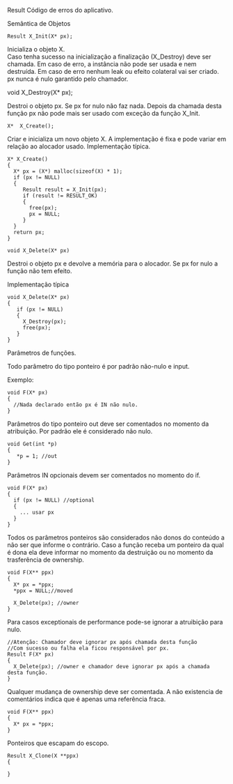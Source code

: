 

Result
Código de erros do aplicativo.

Semântica de Objetos

```
Result X_Init(X* px);
```

Inicializa o objeto X.  
Caso tenha sucesso na inicialização a finalização (X_Destroy) deve ser chamada. 
Em caso de erro, a instância não pode ser usada e nem destruída. 
Em caso de erro nenhum leak ou efeito colateral vai ser criado.
px nunca é nulo garantido pelo chamador.

void X_Destroy(X* px);

Destroi o objeto px. Se px for nulo não faz nada.
Depois da chamada desta função px não pode mais ser usado com exceção da função X_Init.
```
X*  X_Create();
```
Criar e inicializa um novo objeto X. A implementação é fixa e pode variar em relação ao alocador usado.
Implementação típica.
```
X* X_Create()
{
  X* px = (X*) malloc(sizeof(X) * 1);
  if (px != NULL)
  {
     Result result = X_Init(px);
     if (result != RESULT_OK)
     {
       free(px);
       px = NULL;
     }
  }
  return px;
}
```

```
void X_Delete(X* px)
```

Destroi o objeto px e devolve a memória para o alocador.
Se px for nulo a função não tem efeito.

Implementação típica

```
void X_Delete(X* px)
{
   if (px != NULL)
   {
     X_Destroy(px);
     free(px);
   }
}
```


Parâmetros de funções.

Todo parâmetro do tipo ponteiro é por padrão não-nulo e input.

Exemplo:

```
void F(X* px)
{
  //Nada declarado então px é IN não nulo.
}
```

Parâmetros do tipo ponteiro out deve ser comentados no momento da atribuição. 
Por padrão ele é considerado não nulo.
```
void Get(int *p)
{
   *p = 1; //out
}
```

Parâmetros IN opcionais devem ser comentados no momento do if.

```
void F(X* px)
{
  if (px != NULL) //optional
  {
    ... usar px
  }
}
```

Todos os parâmetros ponteiros são considerados não donos do conteúdo a não ser que informe o contrário.
Caso a função receba um ponteiro da qual é dona ela deve informar no momento da destruição ou no momento da trasferência de ownership.



```
void F(X** ppx)
{
  X* px = *ppx;
  *ppx = NULL;//moved

  X_Delete(px); //owner
}
```


Para casos exceptionais de performance pode-se ignorar a atruibição para nulo.

```
//Atenção: Chamador deve ignorar px após chamada desta função
//Com sucesso ou falha ela ficou responsável por px.
Result F(X* px)
{
  X_Delete(px); //owner e chamador deve ignorar px após a chamada desta função.
}
```

Qualquer mudança de ownership deve ser comentada. A não existencia de comentários indica que é apenas uma referência fraca.

```
void F(X** ppx)
{
  X* px = *ppx;
}
```

Ponteiros que escapam do escopo.

```
Result X_Clone(X **ppx)
{
   
}
````











